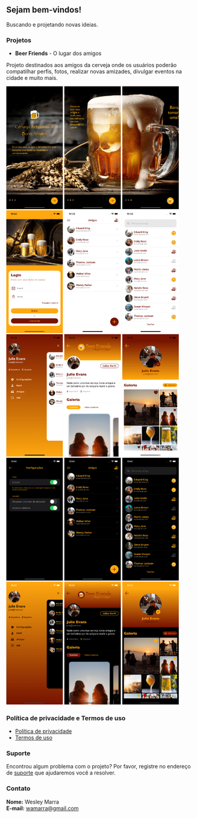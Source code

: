 ## Sejam bem-vindos!

Buscando e projetando novas ideias.

### Projetos

- **Beer Friends** - O lugar dos amigos

Projeto destinados aos amigos da cerveja onde os usuários poderão compatilhar perfis, fotos, realizar novas amizades, divulgar eventos na cidade e muito mais.

<img src="images/f1.png" alt="f1" width="150"/>
<img src="images/f2.png" alt="f2" width="150"/>
<img src="images/f3.png" alt="f3" width="150"/>
<img src="images/f4.png" alt="f4" width="150"/>
<img src="images/f5.png" alt="f5" width="150"/>
<img src="images/f6.png" alt="f6" width="150"/>
<img src="images/f7.png" alt="f7" width="150"/>
<img src="images/f8.png" alt="f8" width="150"/>
<img src="images/f9.png" alt="f9" width="150"/>
<img src="images/f10.png" alt="f10" width="150"/>
<img src="images/f11.png" alt="f11" width="150"/>
<img src="images/f12.png" alt="f12" width="150"/>
<img src="images/f13.png" alt="f13" width="150"/>
<img src="images/f14.png" alt="f14" width="150"/>
<img src="images/f15.png" alt="f15" width="150"/>

### Política de privacidade e Termos de uso
- [Política de privacidade](https://wamarra.github.io/privacyPolicy.html)
- [Termos de uso](https://wamarra.github.io/termsOfUse.html)

### Suporte

Encontrou algum problema com o projeto? Por favor, registre no endereço de [suporte](https://github.com/wamarra/BeerFriends/issues) que ajudaremos você a resolver.

### Contato

<strong>Nome:</strong> Wesley Marra <br>
<strong>E-mail:</strong> <wamarra@gmail.com>
